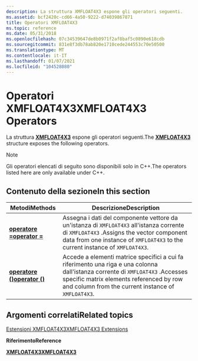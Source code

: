 ```yaml
---
description: La struttura XMFLOAT4X3 espone gli operatori seguenti.
ms.assetid: bcf2420c-cd66-4a50-9222-d74039867871
title: Operatori XMFLOAT4X3
ms.topic: reference
ms.date: 05/31/2018
ms.openlocfilehash: 07c34539647de8b0971f2af8baf5c0890e618cdb
ms.sourcegitcommit: 831e8f3db78ab820e1710cede244553c70e50500
ms.translationtype: MT
ms.contentlocale: it-IT
ms.lasthandoff: 01/07/2021
ms.locfileid: "104528080"
---
```

# <a name="xmfloat4x3-operators"></a><span data-ttu-id="521ec-103">Operatori XMFLOAT4X3</span><span class="sxs-lookup"><span data-stu-id="521ec-103">XMFLOAT4X3 Operators</span></span>

<span data-ttu-id="521ec-104">La struttura [**XMFLOAT4X3**](/windows/win32/api/directxmath/ns-directxmath-xmfloat4x3) espone gli operatori seguenti.</span><span class="sxs-lookup"><span data-stu-id="521ec-104">The [**XMFLOAT4X3**](/windows/win32/api/directxmath/ns-directxmath-xmfloat4x3) structure exposes the following operators.</span></span>

> [!Note]  
> <span data-ttu-id="521ec-105">Gli operatori elencati di seguito sono disponibili solo in C++.</span><span class="sxs-lookup"><span data-stu-id="521ec-105">The operators listed here are only available under C++.</span></span>

 

## <a name="in-this-section"></a><span data-ttu-id="521ec-106">Contenuto della sezione</span><span class="sxs-lookup"><span data-stu-id="521ec-106">In this section</span></span>



| <span data-ttu-id="521ec-107">Metodi</span><span class="sxs-lookup"><span data-stu-id="521ec-107">Methods</span></span>                                                      | <span data-ttu-id="521ec-108">Descrizione</span><span class="sxs-lookup"><span data-stu-id="521ec-108">Description</span></span>                                                                                                              |
|--------------------------------------------------------------|--------------------------------------------------------------------------------------------------------------------------|
| [<span data-ttu-id="521ec-109">**operatore =**</span><span class="sxs-lookup"><span data-stu-id="521ec-109">**operator =**</span></span>](/windows/win32/api/directxmath/nf-directxmath-xmfloat4x3-operator-assign)<br/>      | <span data-ttu-id="521ec-110">Assegna i dati del componente vettore da un'istanza di `XMFLOAT4X3` all'istanza corrente di `XMFLOAT4X3` .</span><span class="sxs-lookup"><span data-stu-id="521ec-110">Assigns the vector component data from one instance of `XMFLOAT4X3` to the current instance of `XMFLOAT4X3`.</span></span> <br/> |
| [<span data-ttu-id="521ec-111">**operatore ()**</span><span class="sxs-lookup"><span data-stu-id="521ec-111">**operator ()**</span></span>](xmfloat4x3-operator-parens.md)<br/> | <span data-ttu-id="521ec-112">Accede a elementi matrice specifici a cui fa riferimento una riga e una colonna dall'istanza corrente di `XMFLOAT4X3` .</span><span class="sxs-lookup"><span data-stu-id="521ec-112">Accesses specific matrix elements referenced by row and column from the current instance of `XMFLOAT4X3`.</span></span> <br/>    |



 

## <a name="related-topics"></a><span data-ttu-id="521ec-113">Argomenti correlati</span><span class="sxs-lookup"><span data-stu-id="521ec-113">Related topics</span></span>

<dl> <dt>

[<span data-ttu-id="521ec-114">Estensioni XMFLOAT4X3</span><span class="sxs-lookup"><span data-stu-id="521ec-114">XMFLOAT4X3 Extensions</span></span>](ovw-xmfloat4x3-extensions.md)
</dt> <dt>

<span data-ttu-id="521ec-115">**Riferimento**</span><span class="sxs-lookup"><span data-stu-id="521ec-115">**Reference**</span></span>
</dt> <dt>

[<span data-ttu-id="521ec-116">**XMFLOAT4X3**</span><span class="sxs-lookup"><span data-stu-id="521ec-116">**XMFLOAT4X3**</span></span>](/windows/win32/api/directxmath/ns-directxmath-xmfloat4x3)
</dt> </dl>

 

 
